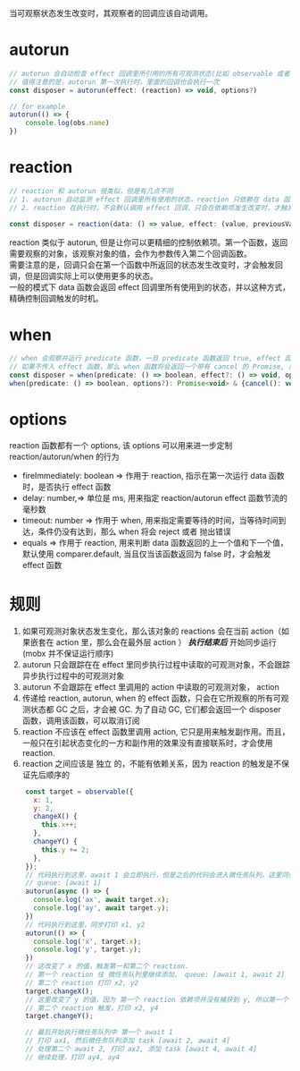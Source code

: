 当可观察状态发生改变时，其观察者的回调应该自动调用。

# autorun
```js
// autorun 会自动检查 effect 回调里所引用的所有可观测状态(比如 observable 或者 computed)，当状态改变时，该 effect 会自动再次执行
// 值得注意的是，autorun 第一次执行时，里面的回调也会执行一次
const disposer = autorun(effect: (reaction) => void, options?)

// for example
autorun(() => {
    console.log(obs.name)
})
```

# reaction
```js
// reaction 和 autorun 很类似，但是有几点不同
// 1. autorun 自动监测 effect 回调里所有使用的状态，reaction 只依赖在 data 函数返回的数据，但其 effect 函数可以使用data 函数返回值以外的其它数据
// 2. reaction 在执行时，不会默认调用 effect 回调，只会在依赖项发生改变时，才触发回调

const disposer = reaction(data: () => value, effect: (value, previousValue, reaction) => {}, options?)
```
reaction 类似于 autorun, 但是让你可以更精细的控制依赖项。第一个函数，返回需要观察的对象，该观察对象的值，会作为参数传入第二个回调函数。  
需要注意的是，回调只会在第一个函数中所返回的状态发生改变时，才会触发回调，但是回调实际上可以使用更多的状态。  
一般的模式下 data 函数会返回 effect 回调里所有使用到的状态，并以这种方式，精确控制回调触发的时机。

# when
```js
// when 会观察并运行 predicate 函数，一旦 predicate 函数返回 true, effect 函数就会被执行，且执行后将被清理
// 如果不传入 effect 函数，那么 when 函数将会返回一个带有 cancel 的 Promise, 后续代码可以使用 then 或者 cancel 来处理返回的 promise
const disposer = when(predicate: () => boolean, effect?: () => void, options?)
when(predicate: () => boolean, options?): Promise<void> & {cancel(): void}
```

# options
reaction 函数都有一个 options, 该 options 可以用来进一步定制 reaction/autorun/when 的行为
* fireImmediately: boolean => 作用于 reaction, 指示在第一次运行 data 函数时，是否执行 effect 函数
* delay: number,=> 单位是 ms, 用来指定 reaction/autorun effect 函数节流的毫秒数
* timeout: number => 作用于 when, 用来指定需要等待的时间，当等待时间到达，条件仍没有达到，那么 when 将会 reject 或者 抛出错误
* equals => 作用于 reaction, 用来判断 data 函数返回的上一个值和下一个值，默认使用 comparer.default, 当且仅当该函数返回为 false 时，才会触发 effect 函数


# 规则

1. 如果可观测对象状态发生变化，那么该对象的 reactions 会在当前 action（如果嵌套在 action 里，那么会在最外层 action ） ***执行结束后*** 开始同步运行(mobx 并不保证运行顺序)
2. autorun 只会跟踪在在 effect 里同步执行过程中读取的可观测对象，不会跟踪异步执行过程中的可观测对象
3. autorun 不会跟踪在 effect 里调用的 action 中读取的可观测对象， action 
4. 传递给 reaction, autorun, when 的 effect 函数，只会在它所观察的所有可观测状态都 GC 之后，才会被 GC. 为了自动 GC, 它们都会返回一个 disposer 函数，调用该函数，可以取消订阅
5. reaction 不应该在 effect 函数里调用 action, 它只是用来触发副作用。而且，一般只在引起状态变化的一方和副作用的效果没有直接联系时，才会使用 reaction.
6. reaction 之间应该是 独立 的，不能有依赖关系，因为 reaction 的触发是不保证先后顺序的

```js
    const target = observable({
      x: 1,
      y: 2,
      changeX() {
        this.x++;
      },
      changeY() {
        this.y += 2;
      },
    });
    // 代码执行到这里，await 1 会立即执行，但是之后的代码会进入微任务队列。这里同步过程中，只访问了 target.x
    // queue: [await 1]
    autorun(async () => {
      console.log('ax', await target.x);
      console.log('ay', await target.y);
    })
    // 代码执行到这里，同步打印 x1, y2
    autorun(() => {
      console.log('x', target.x);
      console.log('y', target.y);
    })
    // 这改变了 x 的值，触发第一和第二个 reaction. 
    // 第一个 reaction 往 微任务队列里继续添加， queue: [await 1, await 2]
    // 第二个 reaction 打印 x2, y2
    target.changeX();
    // 这里改变了 y 的值，因为 第一个 reaction 依赖项并没有捕获到 y, 所以第一个 reaction 并不会触发
    // 第二个 reaction 触发，打印 x2, y4
    target.changeY();

    // 最后开始执行微任务队列中 第一个 await 1
    // 打印 ax1, 然后微任务队列添加 task [await 2, await 4]
    // 处理第二个 await 2, 打印 ax2, 添加 task [await 4, await 4]
    // 继续处理，打印 ay4, ay4
```